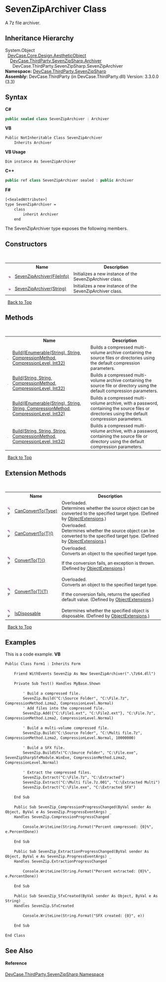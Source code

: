 # SevenZipArchiver Class
 

A 7z file archiver.


## Inheritance Hierarchy
System.Object<br />&nbsp;&nbsp;<a href="T_DevCase_Core_Design_AestheticObject">DevCase.Core.Design.AestheticObject</a><br />&nbsp;&nbsp;&nbsp;&nbsp;<a href="T_DevCase_ThirdParty_SevenZipSharp_Archiver">DevCase.ThirdParty.SevenZipSharp.Archiver</a><br />&nbsp;&nbsp;&nbsp;&nbsp;&nbsp;&nbsp;DevCase.ThirdParty.SevenZipSharp.SevenZipArchiver<br />
**Namespace:**&nbsp;<a href="N_DevCase_ThirdParty_SevenZipSharp">DevCase.ThirdParty.SevenZipSharp</a><br />**Assembly:**&nbsp;DevCase.ThirdParty (in DevCase.ThirdParty.dll) Version: 3.3.0.0 (3.3)

## Syntax

**C#**<br />
``` C#
public sealed class SevenZipArchiver : Archiver
```

**VB**<br />
``` VB
Public NotInheritable Class SevenZipArchiver
	Inherits Archiver
```

**VB Usage**<br />
``` VB Usage
Dim instance As SevenZipArchiver
```

**C++**<br />
``` C++
public ref class SevenZipArchiver sealed : public Archiver
```

**F#**<br />
``` F#
[<SealedAttribute>]
type SevenZipArchiver =  
    class
        inherit Archiver
    end
```

The SevenZipArchiver type exposes the following members.


## Constructors
&nbsp;<table><tr><th></th><th>Name</th><th>Description</th></tr><tr><td>![Public method](media/pubmethod.gif "Public method")</td><td><a href="M_DevCase_ThirdParty_SevenZipSharp_SevenZipArchiver__ctor">SevenZipArchiver(FileInfo)</a></td><td>
Initializes a new instance of the SevenZipArchiver class.</td></tr><tr><td>![Public method](media/pubmethod.gif "Public method")</td><td><a href="M_DevCase_ThirdParty_SevenZipSharp_SevenZipArchiver__ctor_1">SevenZipArchiver(String)</a></td><td>
Initializes a new instance of the SevenZipArchiver class.</td></tr></table>&nbsp;
<a href="#sevenziparchiver-class">Back to Top</a>

## Methods
&nbsp;<table><tr><th></th><th>Name</th><th>Description</th></tr><tr><td>![Public method](media/pubmethod.gif "Public method")</td><td><a href="M_DevCase_ThirdParty_SevenZipSharp_SevenZipArchiver_Build">Build(IEnumerable(String), String, CompressionMethod, CompressionLevel, Int32)</a></td><td>
Builds a compressed multi-volume archive containing the source files or directories using the default compression parameters.</td></tr><tr><td>![Public method](media/pubmethod.gif "Public method")</td><td><a href="M_DevCase_ThirdParty_SevenZipSharp_SevenZipArchiver_Build_2">Build(String, String, CompressionMethod, CompressionLevel, Int32)</a></td><td>
Builds a compressed multi-volume archive containing the source file or directory using the default compression parameters.</td></tr><tr><td>![Public method](media/pubmethod.gif "Public method")</td><td><a href="M_DevCase_ThirdParty_SevenZipSharp_SevenZipArchiver_Build_1">Build(IEnumerable(String), String, String, CompressionMethod, CompressionLevel, Int32)</a></td><td>
Builds a compressed multi-volume archive, with a password, containing the source files or directories using the default compression parameters.</td></tr><tr><td>![Public method](media/pubmethod.gif "Public method")</td><td><a href="M_DevCase_ThirdParty_SevenZipSharp_SevenZipArchiver_Build_3">Build(String, String, String, CompressionMethod, CompressionLevel, Int32)</a></td><td>
Builds a compressed multi-volume archive, with a password, containing the source file or directory using the default compression parameters.</td></tr></table>&nbsp;
<a href="#sevenziparchiver-class">Back to Top</a>

## Extension Methods
&nbsp;<table><tr><th></th><th>Name</th><th>Description</th></tr><tr><td>![Public Extension Method](media/pubextension.gif "Public Extension Method")![Code example](media/CodeExample.png "Code example")</td><td><a href="M_DevCase_Core_Extensions_Object_ObjectExtensions_CanConvertTo">CanConvertTo(Type)</a></td><td>Overloaded.  
Determines whether the source object can be converted to the specified target type.
 (Defined by <a href="T_DevCase_Core_Extensions_Object_ObjectExtensions">ObjectExtensions</a>.)</td></tr><tr><td>![Public Extension Method](media/pubextension.gif "Public Extension Method")![Code example](media/CodeExample.png "Code example")</td><td><a href="M_DevCase_Core_Extensions_Object_ObjectExtensions_CanConvertTo__1">CanConvertTo(T)()</a></td><td>Overloaded.  
Determines whether the source object can be converted to the specified target type.
 (Defined by <a href="T_DevCase_Core_Extensions_Object_ObjectExtensions">ObjectExtensions</a>.)</td></tr><tr><td>![Public Extension Method](media/pubextension.gif "Public Extension Method")![Code example](media/CodeExample.png "Code example")</td><td><a href="M_DevCase_Core_Extensions_Object_ObjectExtensions_ConvertTo__1">ConvertTo(T)()</a></td><td>Overloaded.  
Converts an object to the specified target type. 

 If the conversion fails, an exception is thrown.
 (Defined by <a href="T_DevCase_Core_Extensions_Object_ObjectExtensions">ObjectExtensions</a>.)</td></tr><tr><td>![Public Extension Method](media/pubextension.gif "Public Extension Method")![Code example](media/CodeExample.png "Code example")</td><td><a href="M_DevCase_Core_Extensions_Object_ObjectExtensions_ConvertTo__1_1">ConvertTo(T)(T)</a></td><td>Overloaded.  
Converts an object to the specified target type. 

 If the conversion fails, returns the specified default value.
 (Defined by <a href="T_DevCase_Core_Extensions_Object_ObjectExtensions">ObjectExtensions</a>.)</td></tr><tr><td>![Public Extension Method](media/pubextension.gif "Public Extension Method")![Code example](media/CodeExample.png "Code example")</td><td><a href="M_DevCase_Core_Extensions_Object_ObjectExtensions_IsDisposable">IsDisposable</a></td><td>
Determines whether the specified object is disposable.
 (Defined by <a href="T_DevCase_Core_Extensions_Object_ObjectExtensions">ObjectExtensions</a>.)</td></tr></table>&nbsp;
<a href="#sevenziparchiver-class">Back to Top</a>

## Examples
This is a code example. 
**VB**<br />
``` VB
Public Class Form1 : Inherits Form

    Friend WithEvents SevenZip As New SevenZipArchiver(".\7z64.dll")

    Private Sub Test() Handles MyBase.Shown

        ' Build a compressed file.
        SevenZip.Build("C:\Source Folder", "C:\File.7z", CompressionMethod.Lzma2, CompressionLevel.Normal)
        ' Add files into the compressed file.
        SevenZip.Add({"C:\File1.ext", "C:\File2.ext"}, "C:\File.7z", CompressionMethod.Lzma2, CompressionLevel.Normal)

        ' Build a multi-volume compressed file.
        SevenZip.Build("C:\Source Folder", "C:\Multi file.7z", CompressionMethod.Lzma2, CompressionLevel.Normal, 10000000)

        ' Build a SFX file.
        SevenZip.BuildSfx("C:\Source Folder", "C:\File.exe", SevenZipSharpSfxModule.WinExe, CompressionMethod.Lzma2, CompressionLevel.Normal)

        ' Extract the compressed files.
        SevenZip.Extract("C:\File.7z", "C:\Extracted")
        SevenZip.Extract("C:\Multi file.7z.001", "C:\Extracted Multi")
        SevenZip.Extract("C:\File.exe", "C:\Extracted SFX")

    End Sub

    Public Sub SevenZip_CompressionProgressChanged(ByVal sender As Object, ByVal e As SevenZip.ProgressEventArgs) _
    Handles SevenZip.CompressionProgressChanged

        Console.WriteLine(String.Format("Percent compressed: {0}%", e.PercentDone))

    End Sub

    Public Sub SevenZip_ExtractionProgressChanged(ByVal sender As Object, ByVal e As SevenZip.ProgressEventArgs) _
    Handles SevenZip.ExtractionProgressChanged

        Console.WriteLine(String.Format("Percent extracted: {0}%", e.PercentDone))

    End Sub

    Public Sub SevenZip_SfxCreated(ByVal sender As Object, ByVal e As String) _
    Handles SevenZip.SfxCreated

        Console.WriteLine(String.Format("SFX created: {0}", e))

    End Sub

End Class
```


## See Also


#### Reference
<a href="N_DevCase_ThirdParty_SevenZipSharp">DevCase.ThirdParty.SevenZipSharp Namespace</a><br />
